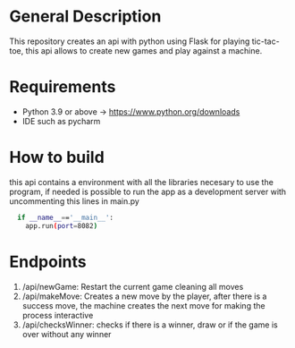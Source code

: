 # General Description
This repository creates an api with python using Flask for playing tic-tac-toe, this api allows to create new games and play against a machine.

# Requirements
  - Python 3.9 or above -> https://www.python.org/downloads
  - IDE such as pycharm

# How to build

this api contains a environment with all the libraries necesary to use the program, if needed is possible to run the app as a development server with uncommenting this lines in main.py

  ```bash
    if __name__=='__main__':
      app.run(port=8082)
  ```


# Endpoints 
  1. /api/newGame: Restart the current game cleaning all moves
  2. /api/makeMove: Creates a new move by the player, after there is a success move, the machine creates the next move for making the process interactive
  3. /api/checksWinner: checks if there is a winner, draw or if the game is over without any winner

